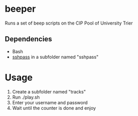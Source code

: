 # beeper
Runs a set of beep scripts on the CIP Pool of University Trier

## Dependencies
- Bash
- [sshpass](https://sourceforge.net/projects/sshpass/) in a subfolder named "sshpass"

# Usage
1. Create a subfolder named "tracks"
2. Run ./play.sh
3. Enter your username and password
4. Wait until the counter is done and enjoy
